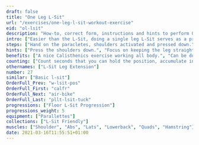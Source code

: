 ```yaml
---
draft: false
title: "One Leg L-Sit"
url: "/exercises/one-leg-l-sit-workout-exercise"
eid: "ol-lsit"
description: "How-to, correct form, instructions and hints to perform One Leg L-Sit. Similar exercises and video demo"
intro: ["Easier than the L-Sit, doing a single leg L-Sit serves as a preparations and activate the very same muscles."]
steps: ["Hand on the paracletes, shoulders activated and pressed down.", "Bent your knees, touching the chest with them.", "Extend one knee keeping the leg parallel to the ground. Keep this position for a given number s seconds.", "Repeat with the other leg."]
hints: ["Press the shoulders down.", "Focus on keeping the leg straight, even if it is not fully parallel to the ground."]
benefits: ["A nice Calisthenics exercise working all body.", "Can be done in more places than you might think, using two chairs or a chair with arms."]
counting: ["Count seconds that you can hold the position, accumulate in a workout or period (week, month).", "Increase the number of seconds until you can do 30 secs in a perfect position."]
othernames: ["L-Sit Leg Extension"]
number: 27
similar: ["Basic l-sit"]
OrderFull_Prev: "w-lsit-pos"
OrderFull_First: "calfr"
OrderFull_Next: "air-bike"
OrderFull_Last: "pllt-lsit-tuck"
progressions: ["Floor L-Sit Progression"]
progressions_weight: 5
equipment: ["Parallettes"]
collections: ["L-Sit Friendly"]
muscles: ["Shoulder", "Abs", "Lats", "Lowerback", "Quads", "Hamstring"]
date: 2021-03-16T11:55:51+01:00
---
```

